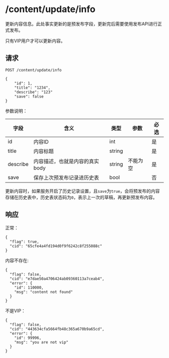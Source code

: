 # /content/update/info

更新内容信息。此处事实更新的是预发布字段，更新完后需要使用发布API进行正式发布。

只有VIP用户才可以更新内容。

## 请求

```
POST /content/update/info

{
	"id": 1,
	"title": "1234",
	"describe": "123"
	"save": false
}
```

参数说明：

| 字段   |      含义   |类型  |   参数 |  必选 |
|----------|--------|------|------|------|
| id | 内容ID | int | | 是 |
| title |内容标题 | string |  | 是 |
| describe | 内容描述，也就是内容的真实body | string | 不能为空  | 是 |
| save | 保存上次预发布记录进历史表 | bool |  | 否 |


更新内容时，如果服务开启了历史记录设置，且`save`为`true`，会将预发布的内容存储在历史表中，历史表状态码为`0`，表示上一次的草稿，再更新预发布内容。

## 响应

正常：

```
{
  "flag": true,
  "cid": "65cfe4a4fd194d0f9f6242c8f255088c"
}
```

内容不存在:

```
{
  "flag": false,
  "cid": "e7dae50a4706424ab09360113a7ceab4",
  "error": {
    "id": 110000,
    "msg": "content not found"
  }
}
```

不是VIP：

```
{
  "flag": false,
  "cid": "443634cfa5664fb48c365a670b9a65cd",
  "error": {
    "id": 99996,
    "msg": "you are not vip"
  }
}
```